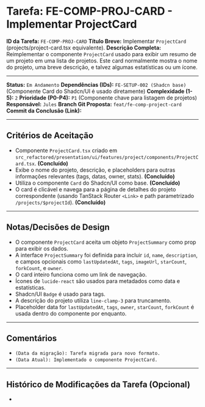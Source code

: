 # Tarefa: FE-COMP-PROJ-CARD - Implementar ProjectCard

**ID da Tarefa:** `FE-COMP-PROJ-CARD`
**Título Breve:** Implementar `ProjectCard` (projects/project-card.tsx equivalente).
**Descrição Completa:**
Reimplementar o componente `ProjectCard` usado para exibir um resumo de um projeto em uma lista de projetos. Este card normalmente mostra o nome do projeto, uma breve descrição, e talvez algumas estatísticas ou um ícone.

---

**Status:** `Em Andamento`
**Dependências (IDs):** `FE-SETUP-002 (Shadcn base)` (Componente Card do Shadcn/UI é usado diretamente)
**Complexidade (1-5):** `2`
**Prioridade (P0-P4):** `P1` (Componente chave para listagem de projetos)
**Responsável:** `Jules`
**Branch Git Proposta:** `feat/fe-comp-project-card`
**Commit da Conclusão (Link):**

---

## Critérios de Aceitação
- Componente `ProjectCard.tsx` criado em `src_refactored/presentation/ui/features/project/components/ProjectCard.tsx`. **(Concluído)**
- Exibe o nome do projeto, descrição, e placeholders para outras informações relevantes (tags, datas, owner, stats). **(Concluído)**
- Utiliza o componente `Card` do Shadcn/UI como base. **(Concluído)**
- O card é clicável e navega para a página de detalhes do projeto correspondente (usando TanStack Router `<Link>` e path parametrizado `/projects/$projectId`). **(Concluído)**

---

## Notas/Decisões de Design
- O componente `ProjectCard` aceita um objeto `ProjectSummary` como prop para exibir os dados.
- A interface `ProjectSummary` foi definida para incluir `id`, `name`, `description`, e campos opcionais como `lastUpdatedAt`, `tags`, `imageUrl`, `starCount`, `forkCount`, e `owner`.
- O card inteiro funciona como um link de navegação.
- Ícones de `lucide-react` são usados para metadados como data e estatísticas.
- Shadcn/UI `Badge` é usado para tags.
- A descrição do projeto utiliza `line-clamp-3` para truncamento.
- Placeholder data for `lastUpdatedAt`, `tags`, `owner`, `starCount`, `forkCount` é usada dentro do componente por enquanto.

---

## Comentários
- `(Data da migração): Tarefa migrada para novo formato.`
- `(Data Atual): Implementado o componente ProjectCard.`

---

## Histórico de Modificações da Tarefa (Opcional)
-
